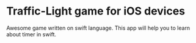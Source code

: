 # Traffic-Light game for iOS devices
Awesome game written on swift language. This app will help you to learn about timer in swift.
